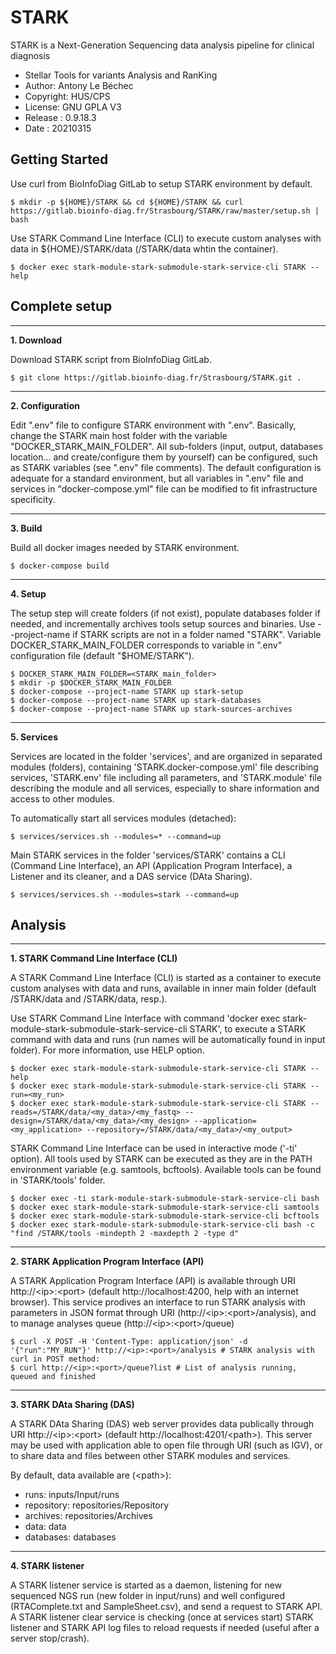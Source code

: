 STARK
============
STARK is a Next-Generation Sequencing data analysis pipeline for clinical diagnosis
* Stellar Tools for variants Analysis and RanKing
* Author: Antony Le Béchec
* Copyright: HUS/CPS
* License: GNU GPLA V3
* Release : 0.9.18.3
* Date : 20210315



Getting Started
---------------


Use curl from BioInfoDiag GitLab to setup STARK environment by default. 

```
$ mkdir -p ${HOME}/STARK && cd ${HOME}/STARK && curl https://gitlab.bioinfo-diag.fr/Strasbourg/STARK/raw/master/setup.sh | bash
```


Use STARK Command Line Interface (CLI) to execute custom analyses with data in ${HOME}/STARK/data (/STARK/data whtin the container).

```
$ docker exec stark-module-stark-submodule-stark-service-cli STARK --help
```


Complete setup
---------------


---
**1. Download**

Download STARK script from BioInfoDiag GitLab.

```
$ git clone https://gitlab.bioinfo-diag.fr/Strasbourg/STARK.git .
```


---
**2. Configuration**

Edit ".env" file to configure STARK environment with ".env". Basically, change the STARK main host folder with the variable "DOCKER_STARK_MAIN_FOLDER". All sub-folders (input, output, databases location... and create/configure them by yourself) can be configured, such as STARK variables (see ".env" file comments). The default configuration is adequate for a standard environment, but all variables in ".env" file and services in "docker-compose.yml" file can be modified to fit infrastructure specificity.


---
**3. Build**

Build all docker images needed by STARK environment.

```
$ docker-compose build
```


---
**4. Setup**

The setup step will create folders (if not exist), populate databases folder if needed, and incrementally archives tools setup sources and binaries. Use --project-name if STARK scripts are not in a folder named "STARK". Variable DOCKER_STARK_MAIN_FOLDER corresponds to variable in ".env" configuration file (default "$HOME/STARK").

```
$ DOCKER_STARK_MAIN_FOLDER=<STARK_main_folder>
$ mkdir -p $DOCKER_STARK_MAIN_FOLDER
$ docker-compose --project-name STARK up stark-setup
$ docker-compose --project-name STARK up stark-databases
$ docker-compose --project-name STARK up stark-sources-archives
```

---
**5. Services**

Services are located in the folder 'services', and are organized in separated modules (folders), containing 'STARK.docker-compose.yml' file describing services, 'STARK.env' file including all parameters, and 'STARK.module' file describing the module and all services, especially to share information and access to other modules.

To automatically start all services modules (detached):

```
$ services/services.sh --modules=* --command=up
```

Main STARK services in the folder 'services/STARK' contains a CLI (Command Line Interface), an API (Application Program Interface), a Listener and its cleaner, and a DAS service (DAta Sharing).

```
$ services/services.sh --modules=stark --command=up
```


Analysis
--------


---
**1. STARK Command Line Interface (CLI)**


A STARK Command Line Interface (CLI) is started as a container to execute custom analyses with data and runs, available in inner main folder (default /STARK/data and /STARK/data, resp.).

Use STARK Command Line Interface with command 'docker exec stark-module-stark-submodule-stark-service-cli STARK', to execute a STARK command with data and runs (run names will be automatically found in input folder). For more information, use HELP option.

```
$ docker exec stark-module-stark-submodule-stark-service-cli STARK --help
$ docker exec stark-module-stark-submodule-stark-service-cli STARK --run=<my_run>
$ docker exec stark-module-stark-submodule-stark-service-cli STARK --reads=/STARK/data/<my_data>/<my_fastq> --design=/STARK/data/<my_data>/<my_design> --application=<my_application> --repository=/STARK/data/<my_data>/<my_output>
```

STARK Command Line Interface can be used in interactive mode ('-ti' option). All tools used by STARK can be executed as they are in the PATH environment variable (e.g. samtools, bcftools). Available tools can be found in 'STARK/tools' folder.

```
$ docker exec -ti stark-module-stark-submodule-stark-service-cli bash
$ docker exec stark-module-stark-submodule-stark-service-cli samtools
$ docker exec stark-module-stark-submodule-stark-service-cli bcftools
$ docker exec stark-module-stark-submodule-stark-service-cli bash -c "find /STARK/tools -mindepth 2 -maxdepth 2 -type d"
```

---
**2. STARK Application Program Interface (API)**


A STARK Application Program Interface (API) is available through URI http://\<ip\>:\<port\> (default http://localhost:4200, help with an internet browser). This service prodives an interface to run STARK analysis with parameters in JSON format through URI (http://\<ip\>:\<port\>/analysis), and to manage analyses queue (http://\<ip\>:\<port\>/queue)

```
$ curl -X POST -H 'Content-Type: application/json' -d '{"run":"MY_RUN"}' http://<ip>:<port>/analysis # STARK analysis with curl in POST method:
$ curl http://<ip>:<port>/queue?list # List of analysis running, queued and finished
```

---
**3. STARK DAta Sharing (DAS)**


A STARK DAta Sharing (DAS) web server provides data publically through URI http://\<ip\>:\<port\> (default http://localhost:4201/<path\>). This server may be used with application able to open file through URI (such as IGV), or to share data and files between other STARK modules and services.


By default, data available are (\<path\>):
- runs: inputs/Input/runs
- repository: repositories/Repository
- archives: repositories/Archives
- data: data
- databases: databases



---
**4. STARK listener**


A STARK listener service is started as a daemon, listening for new sequenced NGS run (new folder in input/runs) and well configured (RTAComplete.txt and SampleSheet.csv), and send a request to STARK API. A STARK listener clear service is checking (once at services start) STARK listener and STARK API log files to reload requests if needed (useful after a server stop/crash).
